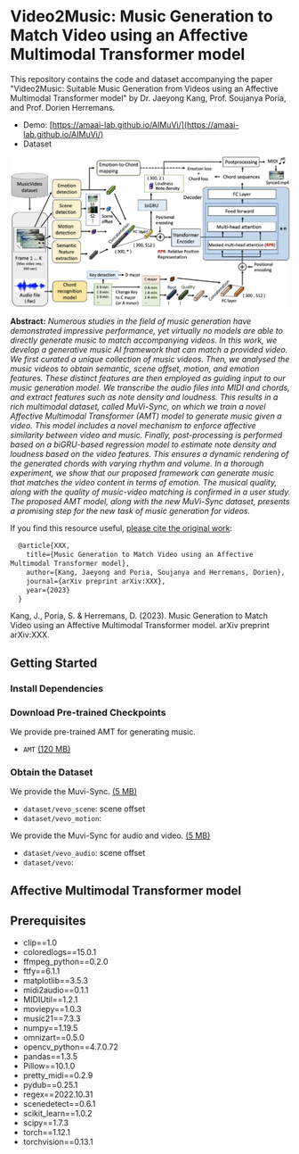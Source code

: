 # Video2Music: Music Generation to Match Video using an Affective Multimodal Transformer model

This repository contains the code and dataset accompanying the paper "Video2Music: Suitable Music Generation from Videos using an Affective Multimodal Transformer model" by Dr. Jaeyong Kang, Prof. Soujanya Poria, and Prof. Dorien Herremans.

- Demo: [https://amaai-lab.github.io/AIMuVi/](https://amaai-lab.github.io/AIMuVi/)
- Dataset

![](framework.png)

**Abstract:**
_Numerous studies in the field of music generation have demonstrated impressive performance, yet virtually no models are able to directly generate music to match accompanying videos. In this work, we develop a generative music AI framework that can match a provided video. We first curated a unique collection of music videos. Then, we analysed the music videos to obtain semantic, scene offset, motion, and emotion features. These distinct features are then employed as guiding input to our music generation model. We transcribe the audio files into MIDI and chords, and extract features such as note density and loudness. This results in a rich multimodal dataset, called MuVi-Sync, on which we train a novel Affective Multimodal Transformer (AMT) model to generate music given a video. This model includes a novel mechanism to enforce affective similarity between video and music. Finally, post-processing is performed based on a biGRU-based regression model to estimate note density and loudness based on the video features. This ensures a dynamic rendering of the generated chords with varying rhythm and volume. 
In a thorough experiment, we show that our proposed framework can generate music that matches the video content in terms of emotion. The musical quality, along with the quality of music-video matching is confirmed in a user study. The proposed AMT model, along with the new MuVi-Sync dataset, presents a promising step for the new task of music generation for videos._


If you find this resource useful, [please cite the original work](https://arxiv.org/abs/XXX):

      @article{XXX,
        title={Music Generation to Match Video using an Affective Multimodal Transformer model},
        author={Kang, Jaeyong and Poria, Soujanya and Herremans, Dorien},
        journal={arXiv preprint arXiv:XXX},
        year={2023}
      }

  Kang, J., Poria, S. & Herremans, D. (2023). Music Generation to Match Video using an Affective Multimodal Transformer model. arXiv preprint arXiv:XXX.

## Getting Started
### Install Dependencies

### Download Pre-trained Checkpoints
We provide pre-trained AMT for generating music.
* `AMT` [(120 MB)](https://drive.google.com/file/d/1ZPQiTyz8wqxwPdYxYSCEtq4MLbR5s9jh/view?usp=drive_link)

### Obtain the Dataset
We provide the Muvi-Sync. [(5 MB)](https://drive.google.com/open?id=1JUDHGrVYGyHtjkfI2vgR1xb2oU8unlI3)
* `dataset/vevo_scene`: scene offset 
* `dataset/vevo_motion`:

We provide the Muvi-Sync for audio and video. [(5 MB)]()
* `dataset/vevo_audio`: scene offset 
* `dataset/vevo`:


## Affective Multimodal Transformer model

## Prerequisites
- clip==1.0
- coloredlogs==15.0.1
- ffmpeg_python==0.2.0
- ftfy==6.1.1
- matplotlib==3.5.3
- midi2audio==0.1.1
- MIDIUtil==1.2.1
- moviepy==1.0.3
- music21==7.3.3
- numpy==1.19.5
- omnizart==0.5.0
- opencv_python==4.7.0.72
- pandas==1.3.5
- Pillow==10.1.0
- pretty_midi==0.2.9
- pydub==0.25.1
- regex==2022.10.31
- scenedetect==0.6.1
- scikit_learn==1.0.2
- scipy==1.7.3
- torch==1.12.1
- torchvision==0.13.1
